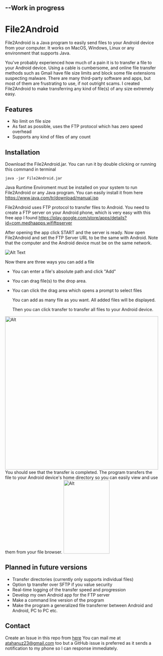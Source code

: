 ## --Work in progress

# File2Android

 File2Android is a Java program to easily send files to your Android device from your computer. It works on MacOS, Windows, Linux or any environment that supports Java.

You've probably experienced how much of a pain it is to transfer a file to your Android device. Using a cable is cumbersome, and online file transfer methods such as Gmail have file size limits and block some file extensions suspecting malware. There are many third-party software and apps, but most of them are frustrating to use, if not outright scams. I created File2Android to make transferring any kind of file(s) of any size extremely easy.

## Features
- No limit on file size
- As fast as possible, uses the FTP protocol which has zero speed overhead
- Supports any kind of files of any count

 ## Installation
 
Download the File2Android.jar. You can run it by double clicking or running this command in terminal
```
java -jar File2Android.jar
```
Java Runtime Enviroment must be installed on your system to run File2Android or any Java program. You can easily install it from here
https://www.java.com/tr/download/manual.jsp

File2Android uses FTP protocol to transfer files to Android. You need to create a FTP server on your Android phone, which is very easy with this free app I found https://play.google.com/store/apps/details?id=com.medhaapps.wififtpserver

After opening the app click START and the server is ready. Now open File2Android and set the FTP Server URL to be the same with Android. Note that the computer and the Android device must be on the same network.

![Alt Text](https://i.imgur.com/UED9YKz.jpg)

Now there are three ways you can add a file 

- You can enter a file's absolute path and click "Add"
- You can drag file(s) to the drop area.
- You can click the drag area which opens a prompt to select files

  You can add as many file as you want. All added files will be displayed.

  Then you can click transfer to transfer all files to your Android device.<br>
<img src="https://i.imgur.com/1HrvLib.png" width="500" height="500" alt="Alt">
<br>
You should see that the transfer is completed. The program transfers the file to your Android device's home directory so you can easily view and use them from your file browser.

<img src="https://i.imgur.com/h7mQCwi.jpg" width="150" height="240" alt="Alt">

## Planned in future versions
- Transfer directories (currently only supports individual files)
- Option tp transfer over SFTP if you value security
- Real-time logging of the transfer speed and progression
- Develop my own Android app for the FTP server
- Make a command line version of the program
- Make the program a generalized file transferrer between Android and Android, PC to PC etc.

## Contact
Create an Issue in this repo from [here](https://github.com/atahanuz/file2android/issues/new)
You can mail me at atahanuz23@gmail.com too but a GitHub issue is preferred as it sends a notification to my phone so I can response immediately.

